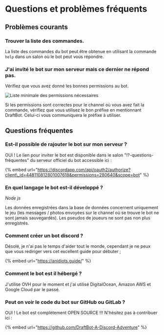 # Questions et problèmes fréquents

## Problèmes courants

### Trouver la liste des commandes.

La liste des commandes du bot peut être obtenue en utilisant la commande `help` dans un salon où le bot peut vous répondre.

### J'ai invité le bot sur mon serveur mais ce dernier ne répond pas.

Vérifiez que vous avez donné les bonnes permissions au bot. 

![Liste minimale des permissions n&#xE9;cessaires](../.gitbook/assets/image%20%2815%29.png)

Si les permissions sont correctes pour le channel où vous avez fait la commande, vérifiez que vous utilisez le bon préfixe en mentionnant DraftBot. Celui-ci vous communiquera le préfixe à utiliser.

## Questions fréquentes

### **Est-il possible de rajouter le bot sur mon serveur ?** 

OUI ! Le lien pour inviter le bot est disponible dans le salon "⁉-questions-fréquentes" du serveur officiel du bot accessible ici :

{% embed url="https://discordapp.com/api/oauth2/authorize?client\_id=448110812801007618&permissions=280640&scope=bot" %}

### **En quel langage le bot est-il développé ?**

_Node js_

Les données enregistrées dans la base de données concernent uniquement le jeu \(les messages / photos envoyées sur le channel où se trouve le bot ne sont jamais sauvegardés\). Les pseudos de joueurs ne sont pas non plus enregistrés.

### Comment créer un bot discord ?

Désolé, je n'ai pas le temps d'aider tout le monde, cependant je ne peux que vous rediriger vers cet excellent guide pour débuter ;

{% embed url="https://anidiots.guide/" %}

### ​Comment le bot est il hébergé ?

J'utilise OVH pour le moment et j'ai utilisé DigitalOcean, Amazon AWS et Google Cloud par le passé.

### **Peut on voir le code du bot sur GitHub ou GitLab ?**

OUI ! Le bot est complètement OPEN SOURCE !!! N'hésitez pas à contribuer ici : 

{% embed url="https://github.com/DraftBot-A-Discord-Adventure" %}



​

